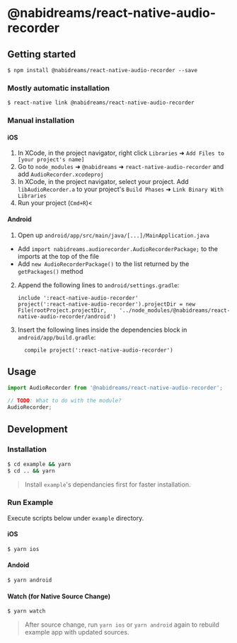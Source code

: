 # @nabidreams/react-native-audio-recorder

## Getting started

`$ npm install @nabidreams/react-native-audio-recorder --save`

### Mostly automatic installation

`$ react-native link @nabidreams/react-native-audio-recorder`

### Manual installation

#### iOS

1. In XCode, in the project navigator, right click `Libraries` ➜ `Add Files to [your project's name]`
2. Go to `node_modules` ➜ `@nabidreams` ➜ `react-native-audio-recorder` and add `AudioRecorder.xcodeproj`
3. In XCode, in the project navigator, select your project. Add `libAudioRecorder.a` to your project's `Build Phases` ➜ `Link Binary With Libraries`
4. Run your project (`Cmd+R`)<

#### Android

1. Open up `android/app/src/main/java/[...]/MainApplication.java`

- Add `import nabidreams.audiorecorder.AudioRecorderPackage;` to the imports at the top of the file
- Add `new AudioRecorderPackage()` to the list returned by the `getPackages()` method

2. Append the following lines to `android/settings.gradle`:
   ```
   include ':react-native-audio-recorder'
   project(':react-native-audio-recorder').projectDir = new File(rootProject.projectDir, 	'../node_modules/@nabidreams/react-native-audio-recorder/android')
   ```
3. Insert the following lines inside the dependencies block in `android/app/build.gradle`:
   ```
     compile project(':react-native-audio-recorder')
   ```

## Usage

```javascript
import AudioRecorder from '@nabidreams/react-native-audio-recorder';

// TODO: What to do with the module?
AudioRecorder;
```

## Development

### Installation

```sh
$ cd example && yarn
$ cd .. && yarn
```

> Install `example`'s dependancies first for faster installation.

### Run Example

Execute scripts below under `example` directory.

#### iOS

```sh
$ yarn ios
```

#### Andoid

```sh
$ yarn android
```

#### Watch (for Native Source Change)

```sh
$ yarn watch
```

> After source change, run `yarn ios` or `yarn android` again to rebuild example app with updated sources.

